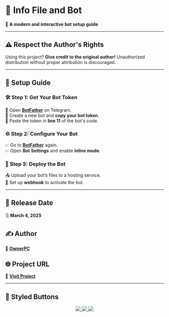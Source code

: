 # 🎨 Info File and Bot  
🚀 **A modern and interactive bot setup guide**  

---

## ⚠️ Respect the Author's Rights  
Using this project? **Give credit to the original author!** Unauthorized distribution without proper attribution is discouraged.  

---

## 📌 Setup Guide  

### 🛠 Step 1: Get Your Bot Token  
🔹 Open **[BotFather](https://t.me/BotFather)** on Telegram.  
🔹 Create a new bot and **copy your bot token**.  
🔹 Paste the token in **line 11** of the bot's code.  

### ⚙️ Step 2: Configure Your Bot  
✅ Go to **[BotFather](https://t.me/BotFather)** again.  
✅ Open **Bot Settings** and enable **inline mode**.  

### 🚀 Step 3: Deploy the Bot  
📤 Upload your bot’s files to a hosting service.  
🔗 Set up **webhook** to activate the bot.  

---

## 📅 Release Date  
🗓 **March 4, 2025**  

## ✍️ Author  
👤 **[OwnerPC](https://t.me/ownerpc)**  

## 🌐 Project URL  
🔗 **[Visit Project](http://ownerpv.github.io/my-project)**  

---

## 🎨 Styled Buttons  

<p align="center">
  <a href="https://t.me/BotFather">
    <img src="https://img.shields.io/badge/Get%20Token-Start-blue?style=for-the-badge&logo=telegram">
  </a>
  <a href="http://ownerpv.github.io/my-project">
    <img src="https://img.shields.io/badge/Visit%20Project-Open-green?style=for-the-badge&logo=github">
  </a>
  <a href="https://t.me/ownerpc">
    <img src="https://img.shields.io/badge/Contact%20Author-Message-purple?style=for-the-badge&logo=telegram">
  </a>
</p>
